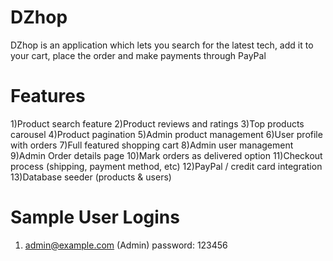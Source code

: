 # DZhop
DZhop is an application which lets you search for the latest tech, add it to your cart, 
place the order and make payments through PayPal

# Features
1)Product search feature
2)Product reviews and ratings
3)Top products carousel
4)Product pagination
5)Admin product management
6)User profile with orders
7)Full featured shopping cart
8)Admin user management
9)Admin Order details page
10)Mark orders as delivered option
11)Checkout process (shipping, payment method, etc)
12)PayPal / credit card integration
13)Database seeder (products & users)

# Sample User Logins 

1) admin@example.com (Admin)
   password: 123456
